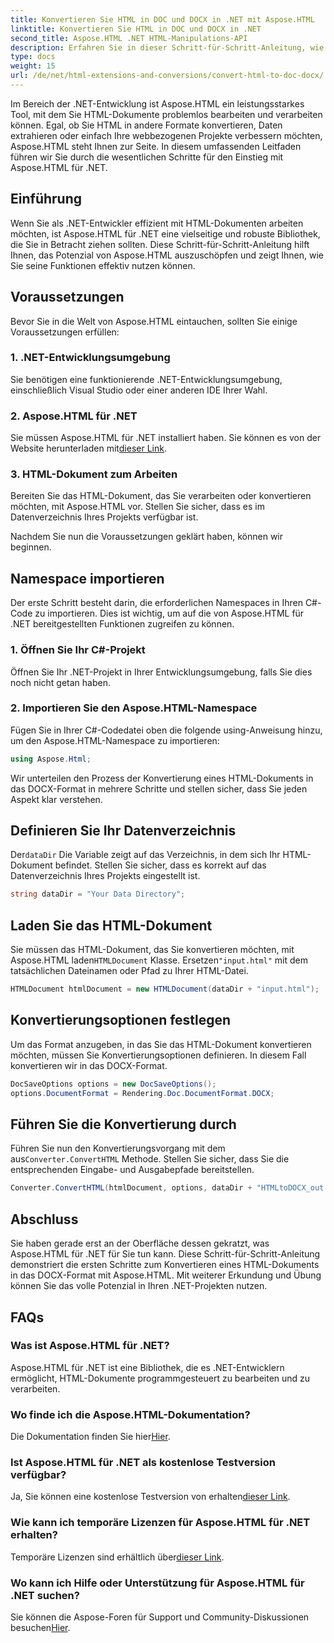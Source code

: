 ```yaml
---
title: Konvertieren Sie HTML in DOC und DOCX in .NET mit Aspose.HTML
linktitle: Konvertieren Sie HTML in DOC und DOCX in .NET
second_title: Aspose.HTML .NET HTML-Manipulations-API
description: Erfahren Sie in dieser Schritt-für-Schritt-Anleitung, wie Sie die Leistungsfähigkeit von Aspose.HTML für .NET nutzen können. Konvertieren Sie HTML mühelos in DOCX und verbessern Sie Ihre .NET-Projekte. Beginnen Sie noch heute!
type: docs
weight: 15
url: /de/net/html-extensions-and-conversions/convert-html-to-doc-docx/
---
```


Im Bereich der .NET-Entwicklung ist Aspose.HTML ein leistungsstarkes Tool, mit dem Sie HTML-Dokumente problemlos bearbeiten und verarbeiten können. Egal, ob Sie HTML in andere Formate konvertieren, Daten extrahieren oder einfach Ihre webbezogenen Projekte verbessern möchten, Aspose.HTML steht Ihnen zur Seite. In diesem umfassenden Leitfaden führen wir Sie durch die wesentlichen Schritte für den Einstieg mit Aspose.HTML für .NET.

## Einführung

Wenn Sie als .NET-Entwickler effizient mit HTML-Dokumenten arbeiten möchten, ist Aspose.HTML für .NET eine vielseitige und robuste Bibliothek, die Sie in Betracht ziehen sollten. Diese Schritt-für-Schritt-Anleitung hilft Ihnen, das Potenzial von Aspose.HTML auszuschöpfen und zeigt Ihnen, wie Sie seine Funktionen effektiv nutzen können.

## Voraussetzungen

Bevor Sie in die Welt von Aspose.HTML eintauchen, sollten Sie einige Voraussetzungen erfüllen:

### 1. .NET-Entwicklungsumgebung

Sie benötigen eine funktionierende .NET-Entwicklungsumgebung, einschließlich Visual Studio oder einer anderen IDE Ihrer Wahl.

### 2. Aspose.HTML für .NET

 Sie müssen Aspose.HTML für .NET installiert haben. Sie können es von der Website herunterladen mit[dieser Link](https://releases.aspose.com/html/net/).

### 3. HTML-Dokument zum Arbeiten

Bereiten Sie das HTML-Dokument, das Sie verarbeiten oder konvertieren möchten, mit Aspose.HTML vor. Stellen Sie sicher, dass es im Datenverzeichnis Ihres Projekts verfügbar ist.

Nachdem Sie nun die Voraussetzungen geklärt haben, können wir beginnen.

## Namespace importieren

Der erste Schritt besteht darin, die erforderlichen Namespaces in Ihren C#-Code zu importieren. Dies ist wichtig, um auf die von Aspose.HTML für .NET bereitgestellten Funktionen zugreifen zu können.

### 1. Öffnen Sie Ihr C#-Projekt

Öffnen Sie Ihr .NET-Projekt in Ihrer Entwicklungsumgebung, falls Sie dies noch nicht getan haben.

### 2. Importieren Sie den Aspose.HTML-Namespace

Fügen Sie in Ihrer C#-Codedatei oben die folgende using-Anweisung hinzu, um den Aspose.HTML-Namespace zu importieren:

```csharp
using Aspose.Html;
```

Wir unterteilen den Prozess der Konvertierung eines HTML-Dokuments in das DOCX-Format in mehrere Schritte und stellen sicher, dass Sie jeden Aspekt klar verstehen.

## Definieren Sie Ihr Datenverzeichnis

 Der`dataDir` Die Variable zeigt auf das Verzeichnis, in dem sich Ihr HTML-Dokument befindet. Stellen Sie sicher, dass es korrekt auf das Datenverzeichnis Ihres Projekts eingestellt ist.

```csharp
string dataDir = "Your Data Directory";
```

## Laden Sie das HTML-Dokument

 Sie müssen das HTML-Dokument, das Sie konvertieren möchten, mit Aspose.HTML laden`HTMLDocument` Klasse. Ersetzen`"input.html"` mit dem tatsächlichen Dateinamen oder Pfad zu Ihrer HTML-Datei.

```csharp
HTMLDocument htmlDocument = new HTMLDocument(dataDir + "input.html");
```

## Konvertierungsoptionen festlegen

Um das Format anzugeben, in das Sie das HTML-Dokument konvertieren möchten, müssen Sie Konvertierungsoptionen definieren. In diesem Fall konvertieren wir in das DOCX-Format.

```csharp
DocSaveOptions options = new DocSaveOptions();
options.DocumentFormat = Rendering.Doc.DocumentFormat.DOCX;
```

## Führen Sie die Konvertierung durch

 Führen Sie nun den Konvertierungsvorgang mit dem aus`Converter.ConvertHTML` Methode. Stellen Sie sicher, dass Sie die entsprechenden Eingabe- und Ausgabepfade bereitstellen.

```csharp
Converter.ConvertHTML(htmlDocument, options, dataDir + "HTMLtoDOCX_out.docx");
```

## Abschluss

Sie haben gerade erst an der Oberfläche dessen gekratzt, was Aspose.HTML für .NET für Sie tun kann. Diese Schritt-für-Schritt-Anleitung demonstriert die ersten Schritte zum Konvertieren eines HTML-Dokuments in das DOCX-Format mit Aspose.HTML. Mit weiterer Erkundung und Übung können Sie das volle Potenzial in Ihren .NET-Projekten nutzen.

## FAQs

### Was ist Aspose.HTML für .NET?
Aspose.HTML für .NET ist eine Bibliothek, die es .NET-Entwicklern ermöglicht, HTML-Dokumente programmgesteuert zu bearbeiten und zu verarbeiten.

### Wo finde ich die Aspose.HTML-Dokumentation?
 Die Dokumentation finden Sie hier[Hier](https://reference.aspose.com/html/net/).

### Ist Aspose.HTML für .NET als kostenlose Testversion verfügbar?
 Ja, Sie können eine kostenlose Testversion von erhalten[dieser Link](https://releases.aspose.com/).

### Wie kann ich temporäre Lizenzen für Aspose.HTML für .NET erhalten?
 Temporäre Lizenzen sind erhältlich über[dieser Link](https://purchase.aspose.com/temporary-license/).

### Wo kann ich Hilfe oder Unterstützung für Aspose.HTML für .NET suchen?
 Sie können die Aspose-Foren für Support und Community-Diskussionen besuchen[Hier](https://forum.aspose.com/).